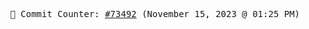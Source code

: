 <p align="center">
    <samp>
        📮 Commit Counter: <a href="https://github.com/Javascript-void0/Javascript-void0/commits/main">#73492</a> (November 15, 2023 @ 01:25 PM)
    </samp>
</p>